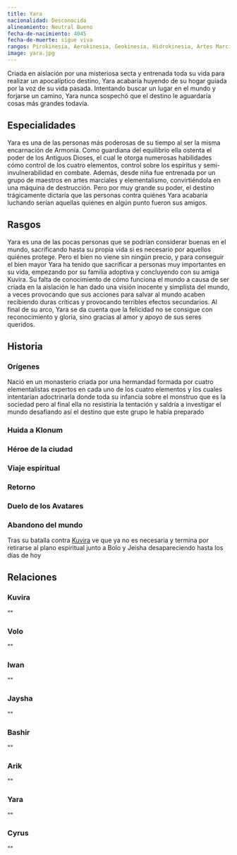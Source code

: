 ```yaml
---
title: Yara
nacionalidad: Desconocida
alineamiento: Neutral Bueno
fecha-de-nacimiento: 4045
fecha-de-muerte: sigue viva
rangos: Pirokinesia, Aerokinesia, Geokinesia, Hidrokinesia, Artes Marciales, Elementalismo avanzado (Relámpago), Plantilla Avatar
image: yara.jpg
---
```


Criada en aislación por una misteriosa secta y entrenada toda su vida para realizar un apocalíptico destino, Yara acabaría huyendo de su hogar guiada por la voz de su vida pasada. Intentando buscar un lugar en el mundo y forjarse un camino, Yara nunca sospechó que el destino le aguardaría cosas más grandes todavía.

## Especialidades

Yara es una de las personas más poderosas de su tiempo al ser la misma encarnación de Armonía. Como guardiana del equilibrio ella ostenta el poder de los Antiguos Dioses, el cual le otorga numerosas habilidades cómo control de los cuatro elementos, control sobre los espíritus y semi-invulnerabilidad en combate. Además, desde niña fue entrenada por un grupo de maestros en artes marciales y elementalismo, convirtiéndola en una máquina de destrucción. Pero por muy grande su poder, el destino trágicamente dictaría que las personas contra quiénes Yara acabaría luchando serían aquellas quiénes en algún punto fueron sus amigos.

## Rasgos

Yara es una de las pocas personas que se podrían considerar buenas en el mundo, sacrificando hasta su propia vida si es necesario por aquellos quiénes protege. Pero el bien no viene sin ningún precio, y para conseguir el bien mayor Yara ha tenido que sacrificar a personas muy importantes en su vida, empezando por su familia adoptiva y concluyendo con su amiga Kuvira. Su falta de conocimiento de cómo funciona el mundo a causa de ser criada en la aislación le han dado una visión inocente y simplista del mundo, a veces provocando que sus acciones para salvar al mundo acaben recibiendo duras críticas y provocando terribles efectos secundarios. Al final de su arco, Yara se da cuenta que la felicidad no se consigue con reconocimiento y gloria, sino gracias al amor y apoyo de sus seres queridos. 

## Historia

### Orígenes

Nació en un monasterio criada por una hermandad formada por cuatro elementalistas expertos en cada uno de los cuatro elementos y los cuales intentarían adoctrinarla donde toda su infancia sobre el monstruo que es la sociedad pero al final ella no resistiría la tentación y saldría a investigar el mundo desafiando así el destino que este grupo le había preparado

### Huida a Klonum

### Héroe de la ciudad

### Viaje espiritual

### Retorno

### Duelo de los Avatares

### Abandono del mundo

Tras su batalla contra [Kuvira](kuvira.md) ve que ya no es necesaria y termina por retirarse al plano espiritual junto a Bolo y Jeisha desapareciendo hasta los días de hoy

## Relaciones

### Kuvira

""

### Volo

""

### Iwan

""

### Jaysha

""

### Bashir

""

### Arik

""

### Yara

""

### Cyrus

""